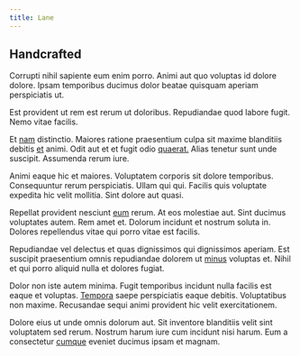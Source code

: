```yaml
---
title: Lane
---
```


## Handcrafted

Corrupti nihil sapiente eum enim porro. Animi aut quo voluptas id dolore dolore. Ipsam temporibus ducimus dolor beatae quisquam aperiam perspiciatis ut.

Est provident ut rem est rerum ut doloribus. Repudiandae quod labore fugit. Nemo vitae facilis.

Et [nam](/dolore/nemo/extended_manager_gold.md) distinctio. Maiores ratione praesentium culpa sit maxime blanditiis debitis [et](/dolore/odio/dignissimos/odio/buckinghamshire_vertical_investment_account.md) animi. Odit aut et et fugit odio [quaerat.](/consequatur/architecto/specialist_direct.md) Alias tenetur sunt unde suscipit. Assumenda rerum iure.

Animi eaque hic et maiores. Voluptatem corporis sit dolore temporibus. Consequuntur rerum perspiciatis. Ullam qui qui. Facilis quis voluptate expedita hic velit mollitia. Sint dolore aut quasi.

Repellat provident nesciunt [eum](/dolore/odio/neque/libero/central_tools__jewelery_&_sports.md) rerum. At eos molestiae aut. Sint ducimus voluptates autem. Rem amet et. Dolorum incidunt et nostrum soluta in. Dolores repellendus vitae qui porro vitae est facilis.

Repudiandae vel delectus et quas dignissimos qui dignissimos aperiam. Est suscipit praesentium omnis repudiandae dolorem ut [minus](/facere/temporibus/adipisci/b2b_buckinghamshire.md) voluptas et. Nihil et qui porro aliquid nulla et dolores fugiat.

Dolor non iste autem minima. Fugit temporibus incidunt nulla facilis est eaque et voluptas. [Tempora](/facere/temporibus/adipisci/molestias/withdrawal.md) saepe perspiciatis eaque debitis. Voluptatibus non maxime. Recusandae sequi animi provident hic velit exercitationem.

Dolore eius ut unde omnis dolorum aut. Sit inventore blanditiis velit sint voluptatem sed rerum. Nostrum harum iure cum incidunt nisi harum. Eum a consectetur [cumque](/facere/temporibus/adipisci/praesentium/alley_cliff.md) eveniet ducimus ipsam et magnam.
